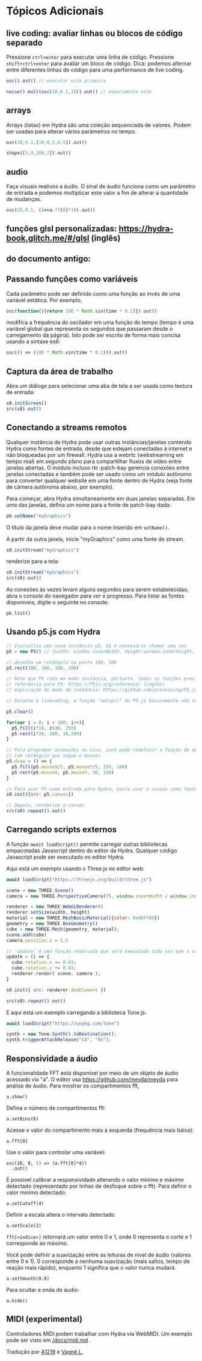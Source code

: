 # Tópicos Adicionais

## live coding: avaliar linhas ou blocos de código separado

Pressione `ctrl+enter` para executar uma linha de código.
Pressione `shift+ctrl+enter` para avaliar um bloco de código.
Dica: podemos alternar entre diferentes linhas de código para uma performance de live coding.

```javascript
osc().out() // executar esta primeira

noise().mult(osc(10,0.1,10)).out() // experimente este
```

## arrays

Arrays (listas) em Hydra são uma coleção sequenciada de valores. Podem ser usadas para alterar vários parâmetros no tempo.

```javascript
osc(10,0.1,[10,0,2,0.5]).out()

shape([3,4,200,2]).out()
```

## audio

Faça visuais reativos a áudio. O sinal de áudio funciona como um parâmetro de entrada e podemos multiplicar este valor a fim de alterar a quantidade de mudanças.

```javascript
osc(20,0.1, ()=>a.ff[0]*10).out()
```


## funções glsl personalizadas: https://hydra-book.glitch.me/#/glsl (inglês)


## do documento antigo:

## Passando funções como variáveis
Cada parâmetro pode ser definido como uma função ao invés de uma variável estática. Por exemplo,
```javascript
osc(function(){return 100 * Math.sin(time * 0.1)}).out()
```
modifica a frequência do oscilador em uma função do tempo (tempo é uma variável global que representa os segundos que passaram desde o carregamento da página). Isto pode ser escrito de forma mais concisa usando a sintaxe es6:
```javascript
osc(() => (100 * Math.sin(time * 0.1))).out()
```

## Captura da área de trabalho
Abra um diálogo para selecionar uma aba de tela a ser usada como textura de entrada:
```javascript
s0.initScreen()
src(s0).out()
```

## Conectando a streams remotos
Qualquer instância de Hydra pode usar outras instâncias/janelas contendo Hydra como fontes de entrada, desde que estejam conectadas à internet e não bloqueadas por um firewall. Hydra usa a webrtc (webstreaming em tempo real) em segundo plano para compartilhar fluxos de vídeo entre janelas abertas. O módulo incluso rtc-patch-bay gerencia conexões entre janelas conectadas e também pode ser usado como um módulo autônomo para converter qualquer website em uma fonte dentro de Hydra (veja fonte de câmera autônoma abaixo, por exemplo).

Para começar, abra Hydra simultaneamente em duas janelas separadas.
Em uma das janelas, defina um nome para a fonte de patch-bay dada:
```javascript
pb.setName("myGraphics")
```
O título da janela deve mudar para o nome inserido em `setName()`.

A partir da outra janela, inicie "myGraphics" como uma fonte de stream.
```javascript
s0.initStream("myGraphics")
```
renderize para a tela:
```javascript
s0.initStream("myGraphics")
src(s0).out()
```
As conexões às vezes levam alguns segundos para serem estabelecidas; abra o console do navegador para ver o progresso.
Para listar as fontes disponíveis, digite o seguinte no console:
```javascript
pb.list()
```

## Usando p5.js com Hydra

```javascript
// Inicializa uma nova instância p5. Só é necessário chamar uma vez
p5 = new P5() // {width: window.innerWidth, height:window.innerHeight, mode: 'P2D'}

// desenha um retângulo no ponto 300, 100
p5.rect(300, 100, 100, 100)

// Note que P5 roda em modo instância, portanto, todas as funções precisam começar com a variável onde P5 foi inicializado (neste caso p5)
// referência para P5: https://P5js.org/reference/ (inglês)
// explicação do modo de instância: https://github.com/processing/P5.js/wiki/Global-and-instance-mode (inglês)

// Durante o livecoding, a função "setup()" do P5.js basicamente não tem utilidade; qualquer coisa que for chamada em setup pode simplesmente ser chamada fora de qualquer função.

p5.clear()

for(var i = 0; i < 100; i++){
  p5.fill(i*10, i%30, 255)
  p5.rect(i*20, 200, 10,200)
}

// Para programar animações ao vivo, você pode redefinir a função de desenho do P5 da seguinte forma:
// (um retângulo que segue o mouse)
p5.draw = () => {
  p5.fill(p5.mouseX/5, p5.mouseY/5, 255, 100)
  p5.rect(p5.mouseX, p5.mouseY, 30, 150)
}

// Para usar P5 como entrada para Hydra, basta usar o canvas como fonte:
s0.init({src: p5.canvas})

// Depois, renderize o canvas
src(s0).repeat().out()
```

## Carregando scripts externos
A função `await loadScript()` permite carregar outras bibliotecas empacotadas Javascript dentro do editor da Hydra. Qualquer código Javascript pode ser executado no editor Hydra.

Aqui está um exemplo usando o Three.js no editor web:
```javascript
await loadScript("https://threejs.org/build/three.js")

scene = new THREE.Scene()
camera = new THREE.PerspectiveCamera(75, window.innerWidth / window.innerHeight, 0.1, 1000)

renderer = new THREE.WebGLRenderer()
renderer.setSize(width, height)
material = new THREE.MeshBasicMaterial({color: 0x00ff00})
geometry = new THREE.BoxGeometry()
cube = new THREE.Mesh(geometry, material);
scene.add(cube)
camera.position.z = 1.5

// 'update' é uma função reservada que será executada toda vez que o contexto de renderização principal de Hydra for atualizado
update = () => {
  cube.rotation.x += 0.01;
  cube.rotation.y += 0.01;
  renderer.render( scene, camera );
}

s0.init({ src: renderer.domElement })

src(s0).repeat().out()
```

E aqui está um exemplo carregando a biblioteca Tone.js:
```javascript
await loadScript("https://unpkg.com/tone")

synth = new Tone.Synth().toDestination();
synth.triggerAttackRelease("C4", "8n");
```



## Responsividade a áudio
A funcionalidade FFT está disponível por meio de um objeto de áudio acessado via "a". O editor usa https://github.com/meyda/meyda para análise de áudio. Para mostrar os compartimentos fft,
```
a.show()
```
Defina o número de compartimentos fft:
```
a.setBins(6)
```
Acesse o valor do compartimento mais à esquerda (frequência mais baixa):
```
a.fft[0]
```
Use o valor para controlar uma variável:
```
osc(10, 0, () => (a.fft[0]*4))
  .out()
```
É possível calibrar a responsividade alterando o valor mínimo e máximo detectado (representado por linhas de desfoque sobre o fft). Para definir o valor mínimo detectado:
```
a.setCutoff(4)
```

Definir a escala altera o intervalo detectado.
```
a.setScale(2)
```
`fft[<índice>]` retornará um valor entre 0 e 1, onde 0 representa o corte e 1 corresponde ao máximo.

Você pode definir a suavização entre as leituras de nível de áudio (valores entre 0 e 1). 0 corresponde a nenhuma suavização (mais saltos, tempo de reação mais rápido), enquanto 1 significa que o valor nunca mudará.
```
a.setSmooth(0.8)
```
Para ocultar a onda de áudio:
```
a.hide()
```
## MIDI (experimental)

Controladores MIDI podem trabalhar com Hydra via WebMIDI. Um exemplo pode ser visto em [/docs/midi.md](https://github.com/ojack/hydra/blob/master/docs/midi.md) .

Tradução por [A1219](https://github.com/a-1219) e [Vagné L.](https://github.com/muziekmutantti)
